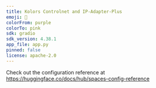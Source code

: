 ```yaml
---
title: Kolors Controlnet and IP-Adapter-Plus
emoji: 🌁
colorFrom: purple
colorTo: pink
sdk: gradio
sdk_version: 4.38.1
app_file: app.py
pinned: false
license: apache-2.0
---
```


Check out the configuration reference at https://huggingface.co/docs/hub/spaces-config-reference

